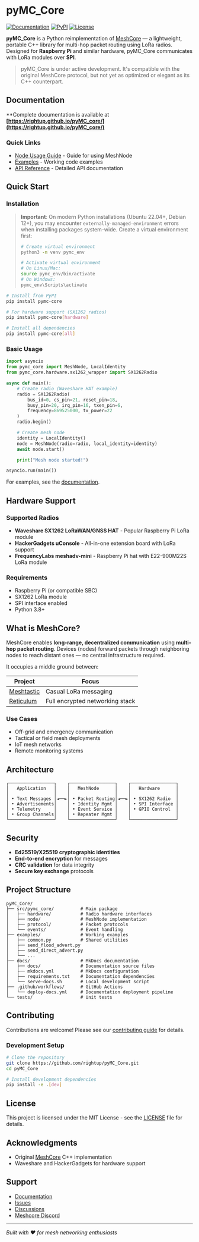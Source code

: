 # pyMC_Core

[![Documentation](https://img.shields.io/badge/docs-GitHub%20Pages-blue)](https://rightup.github.io/pyMC_core/)
[![PyPI](https://img.shields.io/pypi/v/pymc-core)](https://pypi.org/project/pymc-core/)
[![License](https://img.shields.io/badge/license-MIT-green)](LICENSE)

**pyMC_Core** is a Python reimplementation of [MeshCore](https://github.com/meshcore-dev/meshcore) — a lightweight, portable C++ library for multi-hop packet routing using LoRa radios. Designed for **Raspberry Pi** and similar hardware, pyMC_Core communicates with LoRa modules over **SPI**.

> pyMC_Core is under active development. It's compatible with the original MeshCore protocol, but not yet as optimized or elegant as its C++ counterpart.

## Documentation

**Complete documentation is available at **[https://rightup.github.io/pyMC_core/](https://rightup.github.io/pyMC_core/)**

### Quick Links
- [Node Usage Guide](https://rightup.github.io/pyMC_core/node/) - Guide for using MeshNode
- [Examples](https://rightup.github.io/pyMC_core/examples/) - Working code examples
- [API Reference](https://rightup.github.io/pyMC_core/api/) - Detailed API documentation

## Quick Start

### Installation

> **Important**: On modern Python installations (Ubuntu 22.04+, Debian 12+), you may encounter `externally-managed-environment` errors when installing packages system-wide. Create a virtual environment first:
>
> ```bash
> # Create virtual environment
> python3 -m venv pymc_env
>
> # Activate virtual environment
> # On Linux/Mac:
> source pymc_env/bin/activate
> # On Windows:
> pymc_env\Scripts\activate
> ```

```bash
# Install from PyPI
pip install pymc-core

# For hardware support (SX1262 radios)
pip install pymc-core[hardware]

# Install all dependencies
pip install pymc-core[all]
```

### Basic Usage

```python
import asyncio
from pymc_core import MeshNode, LocalIdentity
from pymc_core.hardware.sx1262_wrapper import SX1262Radio

async def main():
    # Create radio (Waveshare HAT example)
    radio = SX1262Radio(
        bus_id=0, cs_pin=21, reset_pin=18,
        busy_pin=20, irq_pin=16, txen_pin=6,
        frequency=869525000, tx_power=22
    )
    radio.begin()

    # Create mesh node
    identity = LocalIdentity()
    node = MeshNode(radio=radio, local_identity=identity)
    await node.start()

    print("Mesh node started!")

asyncio.run(main())
```

For examples, see the [documentation](https://rightup.github.io/pyMC_core/examples/).

## Hardware Support

### Supported Radios
- **Waveshare SX1262 LoRaWAN/GNSS HAT** - Popular Raspberry Pi LoRa module
- **HackerGadgets uConsole** - All-in-one extension board with LoRa support
- **FrequencyLabs meshadv-mini** - Raspberry Pi hat with E22-900M22S LoRa module

### Requirements
- Raspberry Pi (or compatible SBC)
- SX1262 LoRa module
- SPI interface enabled
- Python 3.8+

## What is MeshCore?

MeshCore enables **long-range, decentralized communication** using **multi-hop packet routing**. Devices (nodes) forward packets through neighboring nodes to reach distant ones — no central infrastructure required.

It occupies a middle ground between:

| Project | Focus |
|---------|-------|
| [Meshtastic](https://meshtastic.org/) | Casual LoRa messaging |
| [Reticulum](https://reticulum.network/) | Full encrypted networking stack |

### Use Cases
- Off-grid and emergency communication
- Tactical or field mesh deployments
- IoT mesh networks
- Remote monitoring systems

## Architecture

```
┌─────────────────┐    ┌─────────────────┐    ┌─────────────────┐
│   Application   │    │   MeshNode      │    │   Hardware      │
│                 │    │                 │    │                 │
│ • Text Messages │◄──►│ • Packet Routing│◄──►│ • SX1262 Radio  │
│ • Advertisements│    │ • Identity Mgmt │    │ • SPI Interface │
│ • Telemetry     │    │ • Event Service │    │ • GPIO Control  │
│ • Group Channels│    │ • Repeater Mgmt │    │                 │
└─────────────────┘    └─────────────────┘    └─────────────────┘
```

## Security

- **Ed25519/X25519 cryptographic identities**
- **End-to-end encryption** for messages
- **CRC validation** for data integrity
- **Secure key exchange** protocols

## Project Structure

```
pyMC_Core/
├── src/pymc_core/          # Main package
│   ├── hardware/           # Radio hardware interfaces
│   ├── node/               # MeshNode implementation
│   ├── protocol/           # Packet protocols
│   └── events/             # Event handling
├── examples/               # Working examples
│   ├── common.py           # Shared utilities
│   ├── send_flood_advert.py
│   ├── send_direct_advert.py
│   └── ...
├── docs/                   # MkDocs documentation
│   ├── docs/               # Documentation source files
│   ├── mkdocs.yml          # MkDocs configuration
│   ├── requirements.txt    # Documentation dependencies
│   └── serve-docs.sh       # Local development script
├── .github/workflows/      # GitHub Actions
│   └── deploy-docs.yml     # Documentation deployment pipeline
└── tests/                  # Unit tests
```

## Contributing

Contributions are welcome! Please see our [contributing guide](https://rightup.github.io/pyMC_core/contributing/) for details.

### Development Setup

```bash
# Clone the repository
git clone https://github.com/rightup/pyMC_Core.git
cd pyMC_Core

# Install development dependencies
pip install -e .[dev]


```



## License

This project is licensed under the MIT License - see the [LICENSE](LICENSE) file for details.

## Acknowledgments

- Original [MeshCore](https://github.com/meshcore-dev/meshcore) C++ implementation
- Waveshare and HackerGadgets for hardware support

## Support

- [Documentation](https://rightup.github.io/pyMC_core/)
- [Issues](https://github.com/rightup/pyMC_Core/issues)
- [Discussions](https://github.com/rightup/pyMC_Core/discussions)
- [Meshcore Discord](https://discord.gg/fThwBrRc3Q)

---

*Built with ❤️ for mesh networking enthusiasts*</content>
